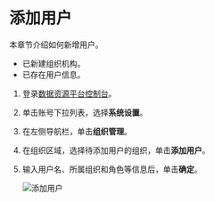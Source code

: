 # 添加用户

本章节介绍如何新增用户。

-   已新建组织机构。
-   已存在用户信息。

1.  登录[数据资源平台控制台](https://dataq.console.aliyun.com)。

2.  单击账号下拉列表，选择**系统设置**。

3.  在左侧导航栏，单击**组织管理**。

4.  在组织区域，选择待添加用户的组织，单击**添加用户**。

5.  输入用户名、所属组织和角色等信息后，单击**确定**。

    ![添加用户](https://static-aliyun-doc.oss-accelerate.aliyuncs.com/assets/img/zh-CN/9553160261/p271265.png)


